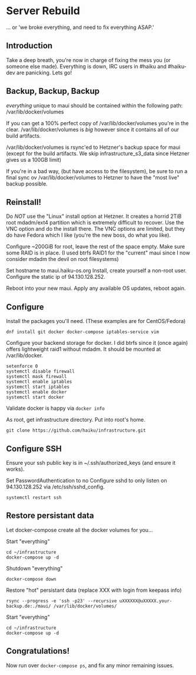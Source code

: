 # Server Rebuild
... or 'we broke everything, and need to fix everything ASAP.'

## Introduction

Take a deep breath, you're now in charge of fixing the mess you
(or someone else made).  Everything is down, IRC users in #haiku
and #haiku-dev are panicking. Lets go!


## Backup, Backup, Backup

*everything* unique to maui should be contained within the following path:
	/var/lib/docker/volumes

If you can get a 100% perfect copy of /var/lib/docker/volumes you're
in the clear.  /var/lib/docker/volumes is *big* however since it
contains all of our build artifacts.

/var/lib/docker/volumes is rsync'ed to Hetzner's backup space for maui
(except for the build artifacts. We skip infrastructure_s3_data since
Hetzner gives us a 100GB limit)

If you're in a bad way, (but have access to the filesystem), be sure
to run a final sync ov /var/lib/docker/volumes to Hetzner to have the
"most live" backup possible.

## Reinstall!

Do *NOT* use the "Linux" install option at Hetzner. It creates a horrid
2TiB root mdadm/ext4 partition which is extremely difficult to recover.
Use the VNC option and do the install there.  The VNC options are limited,
but they do have Fedora which I like (you're the new boss, do what you like).

Configure ~200GiB for root, leave the rest of the space empty. Make sure
some RAID is in place. (I used btrfs RAID1 for the "current" maui since
I now consider mdadm the devil on root filesystems)

Set hostname to maui.haiku-os.org
Install, create yourself a non-root user.
Configure the static ip of 94.130.128.252.

Reboot into your new maui.
Apply any available OS updates, reboot again.

## Configure

Install the packages you'll need. (These examples are for CentOS/Fedora)

```dnf install git docker docker-compose iptables-service vim```

Configure your backend storage for docker. I did btrfs since it (once
again) offers lightweight raid1 without mdadm. It should be mounted
at /var/lib/docker.

```
setenforce 0
systemctl disable firewall
systemctl mask firewall
systemctl enable iptables
systemctl start iptables
systemctl enable docker
systemctl start docker
```

Validate docker is happy via ```docker info```

As root, get infrastructure directory. Put into root's home.
```
git clone https://github.com/haiku/infrastructure.git
```

## Configure SSH

Ensure your ssh public key is in ~/.ssh/authorized_keys (and ensure it works).

Set PasswordAuthentication to no
Configure sshd to only listen on 94.130.128.252 via /etc/ssh/sshd_config.

```
systemctl restart ssh
```

## Restore persistant data

Let docker-compose create all the docker volumes for you...

Start "everything"
```
cd ~/infrastructure
docker-compose up -d
```

Shutdown "everything"
```
docker-compose down
```

Restore "hot" persistant data (replace XXX with login from keepass info)
```
rsync --progress -e 'ssh -p23' --recursive uXXXXXX@uXXXXX.your-backup.de:./maui/ /var/lib/docker/volumes/
```

Start "everything"
```
cd ~/infrastructure
docker-compose up -d
```


## Congratulations!

Now run over ```docker-compose ps```, and fix any minor remaining issues.

